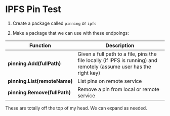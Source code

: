 # IPFS Pin Test

1. Create a package called `pinning` or `ipfs`
   
2. Make a package that we can use with these endpoings:

| Function                   | Description                                                                                                          |
| -------------------------- | -------------------------------------------------------------------------------------------------------------------- |
| **pinning.Add(fullPath)** | Given a full path to a file, pins the file locally (if IPFS is running) and remotely (assume user has the right key) |
| **pinning.List(remoteName)** | List pins on remote service |
| **pinning.Remove(fullPath)** | Remove a pin from local or remote service |

These are totally off the top of my head. We can expand as needed.
